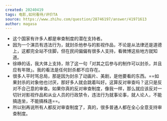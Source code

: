 ```yaml
---
created: 20240419
tags: 电影,如何看待/评价TA
source: https://www.zhihu.com/question/28746197/answer/41971613
author: magasa
---
```

- 这个国家有许多人都是审查制度的潜在支持者。
- 因为一个演员有违法行为，就封杀他参与的影视作品，不论是从法律还是道德上，这都完全站不住脚，但在民间偏偏有很多人支持，看微博这些地方就知道。
- 徐峥的话，我大体上支持，除了这一句「对其之后参与的制作可以封杀，并且应有年限」。我的看法是任何封杀都不应存在。
- 很多人平时骂总局，那是因为封杀了动画片、美剧，是他要看的东西。==如果封杀的对象他也讨厌，那好多人就会跳着叫好。这算反对审查吗？这只是反对不合己意的审查。如果你真的反对审查制度，像我一样，那么就应该反对一切针对影视作品和从业人员的行政禁令，违法行为就事论事，就人论人，不能搞连坐，不能搞株连==。
- 所以别再说所有人都反对审查制度了，真的，很多普通人都在全心全意支持审查制度。